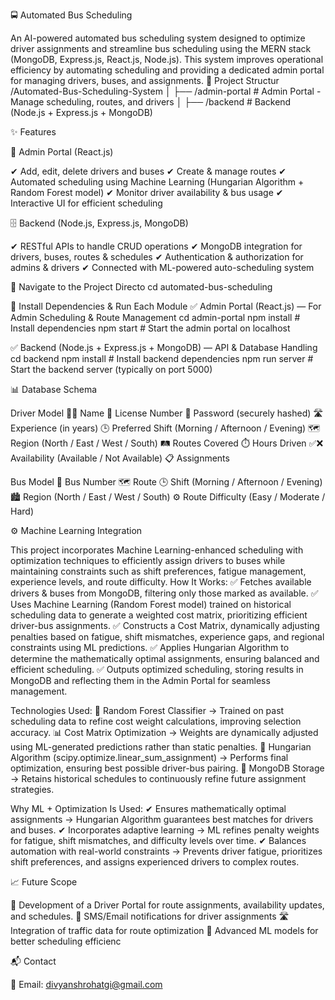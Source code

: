🚍 Automated Bus Scheduling

An AI-powered automated bus scheduling system designed to optimize driver assignments and streamline bus scheduling using the MERN stack (MongoDB, Express.js, React.js, Node.js). This system improves operational efficiency by automating scheduling and providing a dedicated admin portal for managing drivers, buses, and assignments. 📁 Project Structur /Automated-Bus-Scheduling-System
│ ├── /admin-portal # Admin Portal - Manage scheduling, routes, and drivers
│ ├── /backend # Backend (Node.js + Express.js + MongoDB)

✨ Features

🛑 Admin Portal (React.js)

✔ Add, edit, delete drivers and buses ✔ Create & manage routes ✔ Automated scheduling using Machine Learning (Hungarian Algorithm + Random Forest model) ✔ Monitor driver availability & bus usage ✔ Interactive UI for efficient scheduling

🗄️ Backend (Node.js, Express.js, MongoDB)

✔ RESTful APIs to handle CRUD operations ✔ MongoDB integration for drivers, buses, routes & schedules ✔ Authentication & authorization for admins & drivers ✔ Connected with ML-powered auto-scheduling system


📁 Navigate to the Project Directo cd automated-bus-scheduling

🔧 Install Dependencies & Run Each Module ✅ Admin Portal (React.js) — For Admin Scheduling & Route Management cd admin-portal
npm install # Install dependencies
npm start # Start the admin portal on localhost

✅ Backend (Node.js + Express.js + MongoDB) — API & Database Handling cd backend
npm install # Install backend dependencies
npm run server # Start the backend server (typically on port 5000)

📊 Database Schema

Driver Model 🧑‍💼 Name 🪪 License Number 🔐 Password (securely hashed) 🛣️ Experience (in years) 🕒 Preferred Shift (Morning / Afternoon / Evening) 🗺️ Region (North / East / West / South) 🛤️ Routes Covered ⏱️ Hours Driven ✅❌ Availability (Available / Not Available) 📋 Assignments

Bus Model 🔢 Bus Number 🗺️ Route 🕒 Shift (Morning / Afternoon / Evening) 🏙️ Region (North / East / West / South) ⚙️ Route Difficulty (Easy / Moderate / Hard)

⚙️ Machine Learning Integration

This project incorporates Machine Learning-enhanced scheduling with optimization techniques to efficiently assign drivers to buses while maintaining constraints such as shift preferences, fatigue management, experience levels, and route difficulty. How It Works: ✅ Fetches available drivers & buses from MongoDB, filtering only those marked as available. ✅ Uses Machine Learning (Random Forest model) trained on historical scheduling data to generate a weighted cost matrix, prioritizing efficient driver-bus assignments. ✅ Constructs a Cost Matrix, dynamically adjusting penalties based on fatigue, shift mismatches, experience gaps, and regional constraints using ML predictions. ✅ Applies Hungarian Algorithm to determine the mathematically optimal assignments, ensuring balanced and efficient scheduling. ✅ Outputs optimized scheduling, storing results in MongoDB and reflecting them in the Admin Portal for seamless management.

Technologies Used: 🧠 Random Forest Classifier → Trained on past scheduling data to refine cost weight calculations, improving selection accuracy. 📊 Cost Matrix Optimization → Weights are dynamically adjusted using ML-generated predictions rather than static penalties. 🔢 Hungarian Algorithm (scipy.optimize.linear_sum_assignment) → Performs final optimization, ensuring best possible driver-bus pairing. 💾 MongoDB Storage → Retains historical schedules to continuously refine future assignment strategies.

Why ML + Optimization Is Used: ✔ Ensures mathematically optimal assignments → Hungarian Algorithm guarantees best matches for drivers and buses. ✔ Incorporates adaptive learning → ML refines penalty weights for fatigue, shift mismatches, and difficulty levels over time. ✔ Balances automation with real-world constraints → Prevents driver fatigue, prioritizes shift preferences, and assigns experienced drivers to complex routes.

📈 Future Scope

🚀 Development of a Driver Portal for route assignments, availability updates, and schedules. 📩 SMS/Email notifications for driver assignments 🛣 Integration of traffic data for route optimization 🧠 Advanced ML models for better scheduling efficienc

📬 Contact

📧 Email: divyanshrohatgi@gmail.com
